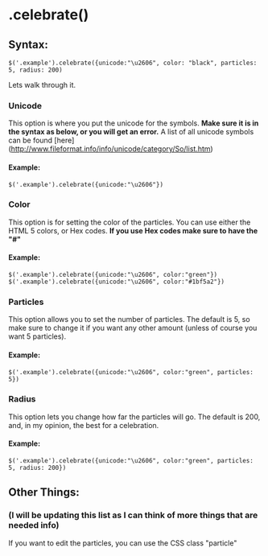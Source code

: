 # .celebrate()
## Syntax:

  `$('.example').celebrate({unicode:"\u2606", color: "black", particles: 5, radius: 200)`
  
  Lets walk through it.
 
### Unicode
 
 This option is where you put the unicode for the symbols. **Make sure it is in the syntax as below, or you will get an error.** A  list of all unicode symbols can be found [here] (http://www.fileformat.info/info/unicode/category/So/list.htm)
 
#### Example:
  `$('.example').celebrate({unicode:"\u2606"})`
 
### Color

This option is for setting the color of the particles. You can use either the HTML 5 colors, or Hex codes. **If you use Hex codes make sure to have the "#"** 

#### Example:
`$('.example').celebrate({unicode:"\u2606", color:"green"})`
`$('.example').celebrate({unicode:"\u2606", color:"#1bf5a2"})`

### Particles

This option allows you to set the number of particles. The default is 5, so make sure to change it if you want any other amount (unless of course you want 5 particles).

#### Example:
`$('.example').celebrate({unicode:"\u2606", color:"green", particles: 5})`

### Radius

This option lets you change how far the particles will go. The default is 200, and, in my opinion, the best for a celebration.

#### Example:
`$('.example').celebrate({unicode:"\u2606", color:"green", particles: 5, radius: 200})`


## Other Things:
### (I will be updating this list as I can think of more things that are needed info)

If you want to edit the particles, you can use the CSS class "particle"
